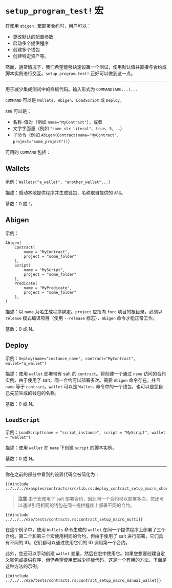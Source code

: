 # `setup_program_test!` 宏

在使用 `abigen!` 宏部署合约时，用户可以：

- 更改默认的配置参数
- 启动多个提供程序
- 创建多个钱包
- 创建特定资产等。

然而，通常情况下，我们希望能够快速设置一个测试，使用默认值并直接与合约或脚本实例进行交互。`setup_program_test!` 正好可以做到这一点。

---

用于减少集成测试中的样板代码。输入形式为 `COMMAND(ARG...)...`

`COMMAND` 可以是 `Wallets`、`Abigen`、`LoadScript` 或 `Deploy`。

`ARG` 可以是：

- 名称-值对（例如 `name="MyContract"`），或者
- 文字字面量（例如 `"some_str_literal"`、`true`、`5`，...）
- 子命令（例如 `Abigen(Contract(name="MyContract", project="some_project"))`）

可用的 `COMMAND` 包括：

## Wallets

示例：`Wallets("a_wallet", "another_wallet"...)`

描述：启动本地提供程序并生成钱包，名称取自提供的 `ARG`。

基数：0 或 1。

## Abigen

示例：

```rust,ignore
Abigen(
    Contract(
        name = "MyContract",
        project = "some_folder"
    ),
    Script(
        name = "MyScript",
        project = "some_folder"
    ),
    Predicate(
        name = "MyPredicate",
        project = "some_folder"
    ),
)
```

描述：以 `name` 为名生成程序绑定。`project` 应指向 `forc` 项目的根目录。必须以 `release` 模式编译项目（使用 `--release` 标志），`Abigen` 命令才能正常工作。

基数：0 或 N。

## Deploy

示例：`Deploy(name="instance_name", contract="MyContract", wallet="a_wallet")`

描述：使用 `wallet` 部署带有 salt 的 `contract`。将创建一个通过 `name` 访问的合约实例。由于使用了 salt，同一合约可以部署多次。需要 `Abigen` 命令存在，并且 `name` 等于 `contract`。`wallet` 可以是 `Wallets` 命令中的一个钱包，也可以是您自己先前生成的钱包的名称。

基数：0 或 N。

## `LoadScript`

示例：`LoadScript(name = "script_instance", script = "MyScript", wallet = "wallet")`

描述：使用 `wallet` 在 `name` 下创建 `script` 的脚本实例。

基数：0 或 N。

---

你在之前的部分中看到的设置代码会被简化为：

```rust,ignore
{{#include ../../../examples/contracts/src/lib.rs:deploy_contract_setup_macro_short}}
```

> **注意** 由于宏使用了 salt 部署合约，因此同一个合约可以部署多次。您还可以通过引用相同的钱包在同一提供程序上部署不同的合约。

```rust,ignore
{{#include ../../../e2e/tests/contracts.rs:contract_setup_macro_multi}}
```

在这个例子中，使用 `Wallets` 命令生成的 `wallet` 在同一个提供程序上部署了三个合约。第二个和第三个宏使用相同的合约，但由于使用了 salt 进行部署，它们具有不同的 ID。它们都可以通过使用它们的 ID 调用第一个合约。

此外，您还可以手动创建 `wallet` 变量，然后在宏中使用它。如果您想要创建自定义钱包或提供程序，但仍希望使用宏减少样板代码，这是一个有用的方法。下面是这种方法的示例。

```rust,ignore
{{#include ../../../e2e/tests/contracts.rs:contract_setup_macro_manual_wallet}}
```
